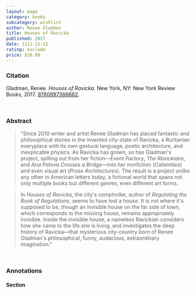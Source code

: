 ```yaml
---
layout: page
category: books
subcategory: wishlist
author: Renee Gladman
title: Houses of Ravicka
published: 2017
date: 1111-11-11
rating: exclude
price: $16.00
---
```


### Citation

Gladman, Renee. *Houses of Ravicka.* New York, NY: New York Review Books, 2017. [9780997366662](https://www.nyrb.com/collections/dorothy-a-publishing-project/products/houses-of-ravicka?variant=41400852152488).

<br>

### Abstract

> "Since 2010 writer and artist Renee Gladman has placed fantastic and philosophical stories in the invented city-state of Ravicka, a Ruritanian everyplace with its own gestural language, poetic architecture, and inexplicable physics. As Ravicka has grown, so has Gladman's project, spilling out from her fiction—*Event Factory*, *The Ravickians*, and *Ana Patova Crosses a Bridge*—into her nonfiction (*Calamities*) and even visual art (*Prose Architectures*). The result is a project unlike any other in American letters today, a fictional world that spans not only multiple books but different genres, even different art forms.

> In *Houses of Ravicka*, the city's comptroller, author of *Regulating the Book of Regulations*, seems to have lost a house. It is not where it's supposed to be, though an invisible house on the far side of town, which corresponds to the missing house, remains appropriately invisible. Inside the invisible house, a nameless Ravickian considers how she came to the life she is living, and investigates the deep history of Ravicka—that mysterious city-country born of Renee Gladman's philosophical, funny, audacious, extraordinary imagination."

<br>

### Annotations

#### Section

<br>
